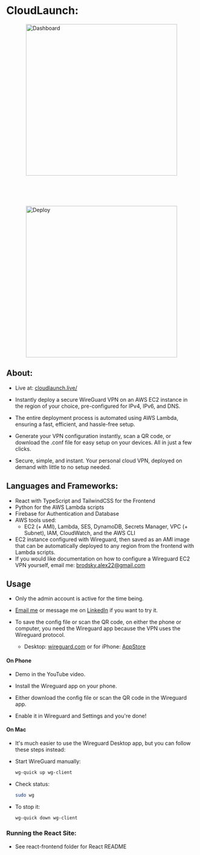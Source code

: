 # CloudLaunch:

<div style="display: flex; justify-content: center; align-items: center; flex-wrap: wrap; gap: 80px;">
   <img src="https://github.com/user-attachments/assets/e30a1af1-057b-4209-abbe-99cb62da9d5c" alt="Dashboard" height="400"/>
   <img src="https://github.com/user-attachments/assets/2665ae69-5ab6-4d1d-ab18-f1cd32935ae8" alt="Deploy" height="400"/>
</div>

## About:

 * Live at: [cloudlaunch.live/](https://www.cloudlaunch.live/)

 * Instantly deploy a secure WireGuard VPN on an AWS EC2 instance in the region of your choice, pre-configured for IPv4, IPv6, and DNS.

 * The entire deployment process is automated using AWS Lambda, ensuring a fast, efficient, and hassle-free setup.

 * Generate your VPN configuration instantly, scan a QR code, or download the .conf file for easy setup on your devices. All in just a few clicks.

 * Secure, simple, and instant. Your personal cloud VPN, deployed on demand with little to no setup needed.
 
## Languages and Frameworks:
* React with TypeScript and TailwindCSS for the Frontend
* Python for the AWS Lambda scripts
* Firebase for Authentication and Database
* AWS tools used:
  * EC2 (+ AMI), Lambda, SES, DynamoDB, Secrets Manager, VPC (+ Subnet), IAM, CloudWatch, and the AWS CLI
* EC2 instance configured with Wireguard, then saved as an AMI image that can be automatically deployed to any region from the frontend with Lambda scripts.
* If you would like documentation on how to configure a Wireguard EC2 VPN yourself, email me: [brodsky.alex22@gmail.com](brodsky.alex22@gmail.com)

## Usage

* Only the admin account is active for the time being.

* [Email me](mailto:brodsky.alex22@gmail.com) or message me on [LinkedIn](https://www.linkedin.com/in/brodsky-alex22/) if you want to try it.

* To save the config file or scan the QR code, on either the phone or computer, you need the Wireguard app because the VPN uses the Wireguard protocol.
  * Desktop: [wireguard.com](https://www.wireguard.com/install/) or for iPhone: [AppStore](https://apps.apple.com/us/app/wireguard/id1441195209)

#### On Phone

* Demo in the YouTube video.

* Install the Wireguard app on your phone.

* Either download the config file or scan the QR code in the Wireguard app.

* Enable it in Wireguard and Settings and you're done!

#### On Mac

* It's much easier to use the Wireguard Desktop app, but you can follow these steps instead:

* Start WireGuard manually:
  ```sh
  wg-quick up wg-client
  ```

* Check status:
  ```sh
  sudo wg
  ```

* To stop it:
  ```sh
  wg-quick down wg-client
  ```

### Running the React Site:

* See react-frontend folder for React README

